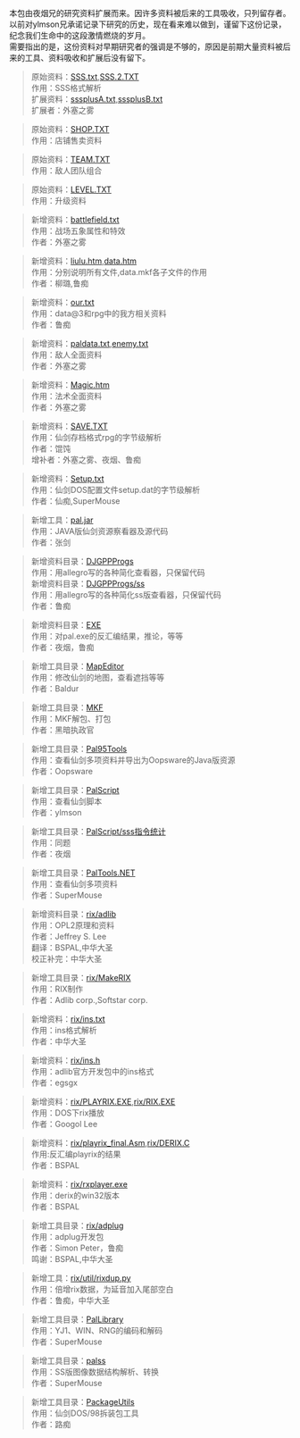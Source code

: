 本包由夜烟兄的研究资料扩展而来。因许多资料被后来的工具吸收，只列留存者。  
以前对ylmson兄承诺记录下研究的历史，现在看来难以做到，谨留下这份记录，纪念我们生命中的这段激情燃烧的岁月。  
需要指出的是，这份资料对早期研究者的强调是不够的，原因是前期大量资料被后来的工具、资料吸收和扩展后没有留下。

>原始资料：[SSS.txt](SSS.txt),[SSS.2.TXT](./SSS.2.TXT)  
>作用：SSS格式解析  
>扩展资料：[sssplusA.txt](sssplusA.txt),[sssplusB.txt](sssplusB.txt)  
>扩展者：外塞之雾

>原始资料：[SHOP.TXT](SHOP.TXT)  
>作用：店铺售卖资料

>原始资料：[TEAM.TXT](TEAM.TXT)  
>作用：敌人团队组合

>原始资料：[LEVEL.TXT](LEVEL.TXT)  
>作用：升级资料

>新增资料：[battlefield.txt](battlefield.txt)  
>作用：战场五象属性和特效  
>作者：外塞之雾

>新增资料：[liulu.htm](README.md),[data.htm](data.htm)  
>作用：分别说明所有文件,data.mkf各子文件的作用  
>作者：柳璐,鲁痴

>新增资料：[our.txt](our.txt)  
>作用：data@3和rpg中的我方相关资料  
>作者：鲁痴

>新增资料：[paldata.txt](paldata.txt),[enemy.txt](enemy.txt)  
>作用：敌人全面资料  
>作者：外塞之雾

>新增资料：[Magic.htm](Magic.htm)  
>作用：法术全面资料  
>作者：外塞之雾

>新增资料：[SAVE.TXT](SAVE.TXT)  
>作用：仙剑存档格式rpg的字节级解析  
>作者：馄饨  
>增补者：外塞之雾、夜烟、鲁痴

>新增资料：[Setup.txt](Setup.txt)  
>作用：仙剑DOS配置文件setup.dat的字节级解析  
>作者：仙痴,SuperMouse

>新增工具：[pal.jar](pal.jar)  
>作用：JAVA版仙剑资源察看器及源代码  
>作者：张剑

>新增资料目录：[DJGPPProgs](DJGPPProgs)  
>作用：用allegro写的各种简化查看器，只保留代码  
>新增资料目录：[DJGPPProgs/ss](DJGPPProgs/ss)  
>作用：用allegro写的各种简化ss版查看器，只保留代码  
>作者：鲁痴

>新增资料目录：[EXE](EXE)  
>作用：对pal.exe的反汇编结果，推论，等等  
>作者：夜烟，鲁痴

>新增工具目录：[MapEditor](MapEditor)  
>作用：修改仙剑的地图，查看遮挡等等  
>作者：Baldur

>新增工具目录：[MKF](MKF)  
>作用：MKF解包、打包  
>作者：黑暗执政官

>新增工具目录：[Pal95Tools](Pal95Tools)  
>作用：查看仙剑多项资料并导出为Oopsware的Java版资源  
>作者：Oopsware

>新增工具目录：[PalScript](PalScript)  
>作用：查看仙剑脚本  
>作者：ylmson

>新增工具目录：[PalScript/sss指令统计](PalScript/sss指令统计)  
>作用：同题  
>作者：夜烟

>新增工具目录：[PalTools.NET](PalTools.NET)  
>作用：查看仙剑多项资料  
>作者：SuperMouse

>新增资料目录：[rix/adlib](rix/adlib)  
>作用：OPL2原理和资料  
>作者：Jeffrey S. Lee  
>翻译：BSPAL,中华大圣  
>校正补完：中华大圣

>新增工具目录：[rix/MakeRIX](rix/MakeRIX)  
>作用：RIX制作  
>作者：Adlib corp.,Softstar corp.

>新增资料：[rix/ins.txt](rix/ins.txt)  
>作用：ins格式解析  
>作者：中华大圣

>新增资料：[rix/ins.h](rix/ins.h)  
>作用：adlib官方开发包中的ins格式  
>作者：egsgx

>新增资料：[rix/PLAYRIX.EXE](rix/PLAYRIX.EXE),[rix/RIX.EXE](rix/RIX.EXE)  
>作用：DOS下rix播放  
>作者：Googol Lee

>新增资料：[rix/playrix_final.Asm](rix/playrix_final.Asm),[rix/DERIX.C](rix/DERIX.C)  
>作用:反汇编playrix的结果  
>作者：BSPAL

>新增资料：[rix/rxplayer.exe](rix/rxplayer.exe)  
>作用：derix的win32版本  
>作者：BSPAL

>新增工具目录：[rix/adplug](rix/adplug)  
>作用：adplug开发包  
>作者：Simon Peter，鲁痴  
>鸣谢：BSPAL,中华大圣

>新增工具：[rix/util/rixdup.py](rix/util/rixdup.py)  
>作用：倍增rix数据，为延音加入尾部空白  
>作者：鲁痴，中华大圣

>新增工具目录：[PalLibrary](PalLibrary)  
>作用：YJ1、WIN、RNG的编码和解码  
>作者：SuperMouse

>新增工具目录：[palss](palss)  
>作用：SS版图像数据结构解析、转换  
>作者：SuperMouse

>新增工具目录：[PackageUtils](PackageUtils)  
>作用：仙剑DOS/98拆装包工具  
>作者：路痴
